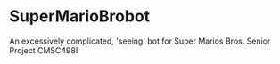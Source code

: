 # SuperMarioBrobot
An excessively complicated, 'seeing' bot for Super Marios Bros. Senior Project CMSC498I
